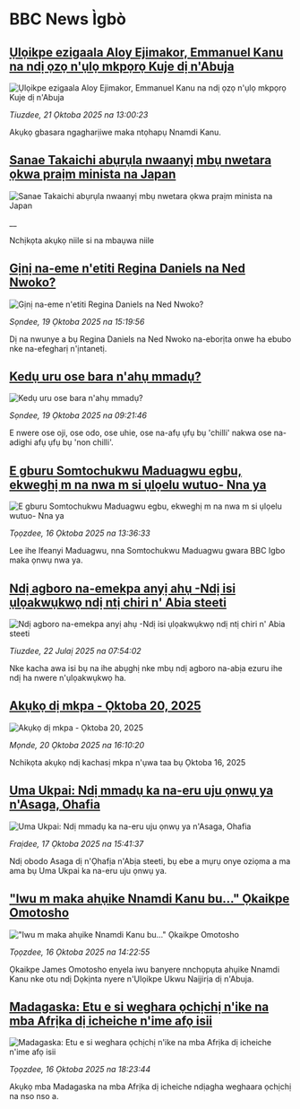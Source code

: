 # BBC News Ìgbò## [Ụlọikpe ezigaala Aloy Ejimakor, Emmanuel Kanu na ndị ọzọ n'ụlọ mkpọrọ Kuje dị n'Abuja](https://www.bbc.com/igbo/articles/cn091rn72k9o?at_medium=RSS&at_campaign=rss?at_campaign=githubrss)![Ụlọikpe ezigaala Aloy Ejimakor, Emmanuel Kanu na ndị ọzọ n'ụlọ mkpọrọ Kuje dị n'Abuja](https://ichef.bbci.co.uk/ace/ws/240/cpsprodpb/acca/live/3a474cc0-ae85-11f0-ba75-093eca1ac29b.png)_Tiuzdee, 21 Ọktoba 2025 na 13:00:23_Akụkọ gbasara ngagharịiwe maka ntọhapụ Nnamdi Kanu.## [Sanae Takaichi abụrụla nwaanyị mbụ nwetara ọkwa praịm minista na Japan](https://www.bbc.co.uk/igbo/live/c3w52xlgxxpt?at_medium=RSS&at_campaign=rss?at_campaign=githubrss)![Sanae Takaichi abụrụla nwaanyị mbụ nwetara ọkwa praịm minista na Japan](https://ichef.bbci.co.uk/ace/standard/240/cpsprodpb/a345/live/9a36bc90-ae5f-11f0-ba75-093eca1ac29b.jpg)__Nchịkọta akụkọ niile si na mbaụwa niile## [Gịnị na-eme n'etiti Regina Daniels na Ned Nwoko?](https://www.bbc.com/igbo/articles/c205e0e498vo?at_medium=RSS&at_campaign=rss?at_campaign=githubrss)![Gịnị na-eme n'etiti Regina Daniels na Ned Nwoko?](https://ichef.bbci.co.uk/ace/ws/240/cpsprodpb/42e9/live/38a42fc0-acf3-11f0-b8cc-151f3d48cffd.jpg)_Sọndee, 19 Ọktoba 2025 na 15:19:56_Dị na nwunye a bụ Regina Daniels na Ned Nwoko na-eborịta onwe ha ebubo nke na-efegharị n'ịntanetị.## [Kedụ uru ose bara n'ahụ mmadụ?](https://www.bbc.com/igbo/articles/cq50l6xydv5o?at_medium=RSS&at_campaign=rss?at_campaign=githubrss)![Kedụ uru ose bara n'ahụ mmadụ?](https://ichef.bbci.co.uk/ace/ws/240/cpsprodpb/8f2c/live/eebf29e0-acbc-11f0-ba75-093eca1ac29b.jpg)_Sọndee, 19 Ọktoba 2025 na 09:21:46_E nwere ose oji, ose odo, ose uhie, ose na-afụ ụfụ bụ 'chilli' nakwa ose na-adighi afụ ụfụ bụ 'non chilli'.## [E  gburu Somtochukwu Maduagwu egbu, ekweghị m na nwa m si ụlọelu wutuo- Nna ya](https://www.bbc.com/igbo/articles/c9861v9yjvlo?at_medium=RSS&at_campaign=rss?at_campaign=githubrss)![E  gburu Somtochukwu Maduagwu egbu, ekweghị m na nwa m si ụlọelu wutuo- Nna ya](https://ichef.bbci.co.uk/ace/ws/240/cpsprodpb/9ef8/live/b3750640-ac1f-11f0-aa13-0b0479f6f42a.jpg)_Tọọzdee, 16 Ọktoba 2025 na 13:36:33_Lee ihe Ifeanyi Maduagwu, nna Somtochukwu Maduagwu gwara BBC Igbo maka ọnwụ nwa ya.## [Ndị agboro na-emekpa anyị ahụ -Ndị isi ụlọakwụkwọ ndị ntị chiri n' Abia steeti ](https://www.bbc.com/igbo/articles/c5ykzxqqjz2o?at_medium=RSS&at_campaign=rss?at_campaign=githubrss)![Ndị agboro na-emekpa anyị ahụ -Ndị isi ụlọakwụkwọ ndị ntị chiri n' Abia steeti ](https://ichef.bbci.co.uk/ace/ws/240/cpsprodpb/594f/live/35d7a8a0-6ff2-11f0-af20-030418be2ca5.jpg)_Tiuzdee, 22 Julaị 2025 na 07:54:02_Nke kacha awa isi bụ na ihe abụghị nke mbụ ndị agboro na-abịa ezuru ihe ndị ha nwere n'ụlọakwụkwọ ha.## [Akụkọ dị mkpa - Ọktoba 20, 2025](https://www.bbc.com/igbo/articles/c5yk0k4y23qo?at_medium=RSS&at_campaign=rss?at_campaign=githubrss)![Akụkọ dị mkpa - Ọktoba 20, 2025](https://ichef.bbci.co.uk/ace/ws/240/cpsprodpb/f1a0/live/52df1610-60be-11f0-a40e-a1af2950b220.jpg)_Mọnde, 20 Ọktoba 2025 na 16:10:20_Nchikọta akụkọ ndị kachasị mkpa n'ụwa taa bụ Ọktoba 16, 2025## [Uma Ukpai: Ndị mmadụ ka na-eru uju ọnwụ ya n'Asaga, Ohafia](https://www.bbc.com/igbo/articles/cp97r4p25vno?at_medium=RSS&at_campaign=rss?at_campaign=githubrss)![Uma Ukpai: Ndị mmadụ ka na-eru uju ọnwụ ya n'Asaga, Ohafia](https://ichef.bbci.co.uk/ace/ws/240/cpsprodpb/75a0/live/7a11a930-ab70-11f0-ba75-093eca1ac29b.jpg)_Fraịdee, 17 Ọktoba 2025 na 15:41:37_Ndị obodo Asaga dị n'Ọhafịa n'Abịa steeti, bụ ebe a mụrụ onye oziọma a ma ama bụ Uma Ukpai ka na-eru uju ọnwụ ya.## ["Iwu m maka ahụike Nnamdi Kanu bu..." Ọkaikpe Omotosho](https://www.bbc.com/igbo/articles/c9wdgjg81kpo?at_medium=RSS&at_campaign=rss?at_campaign=githubrss)!["Iwu m maka ahụike Nnamdi Kanu bu..." Ọkaikpe Omotosho](https://ichef.bbci.co.uk/ace/ws/240/cpsprodpb/efe9/live/6bd5f3b0-aa73-11f0-9c75-5fce1bce10a4.jpg)_Tọọzdee, 16 Ọktoba 2025 na 14:22:55_Ọkaikpe James Omotosho enyela iwu banyere nnchọpụta ahụike Nnamdi Kanu nke otu ndị Dọkịnta nyere n'Ụlọikpe Ukwu Naịjirịa dị n'Abuja.## [Madagaska: Etu e si weghara ọchịchị n'ike na mba Afrịka dị icheiche n'ime afọ isii](https://www.bbc.com/igbo/articles/c4gkmrzvew7o?at_medium=RSS&at_campaign=rss?at_campaign=githubrss)![Madagaska: Etu e si weghara ọchịchị n'ike na mba Afrịka dị icheiche n'ime afọ isii](https://ichef.bbci.co.uk/ace/ws/240/cpsprodpb/b75d/live/da1415f0-aab4-11f0-ba75-093eca1ac29b.jpg)_Tọọzdee, 16 Ọktoba 2025 na 18:23:44_Akụkọ mba Madagaska na mba Afrịka dị icheiche ndịagha weghaara ọchịchị na nso nso a.
